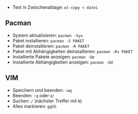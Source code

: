 - Text in Zwischenablage: `wl-copy < datei`

## Pacman
- System aktualisieren: `pacman -Syu`
- Paket installieren: `pacman -S PAKET`
- Paket deinstallieren: `pacman -R PAKET`
- Paket mit Abhängigkeiten deinstallieren: `pacman -Rs PAKET`
- Installierte Pakete anzeigen: `pacman -Qe`
- Installierte Abhängigkeiten anzeigen: `pacman -Qd`

## VIM
- Speichern und beenden: `:wq`
- Beenden: `:q` oder `q!`
- Suchen: `/` (nächster Treffer mit `N`)
- Alles markieren: `ggVG`
